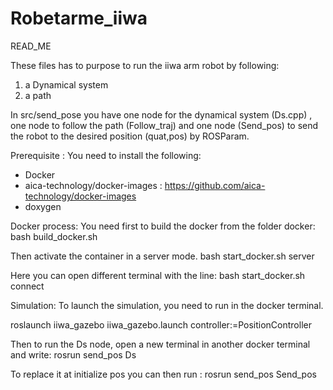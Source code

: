 # Robetarme_iiwa
READ_ME

These files has to purpose to run the iiwa arm robot by following:
1) a Dynamical system
2) a path 

In src/send_pose you have one node for the dynamical system (Ds.cpp) , one node to follow the path (Follow_traj) and one node (Send_pos) to send the robot to the desired position (quat,pos) by ROSParam. 


Prerequisite :
You need to install the following:

- Docker
- aica-technology/docker-images : https://github.com/aica-technology/docker-images
- doxygen

Docker process: 
You need first to build the docker from the folder docker:
bash build_docker.sh

Then activate the container in a server mode.
bash start_docker.sh server

Here you can open different terminal with the line:
bash start_docker.sh connect

Simulation:
To launch the simulation, you need to run in the docker terminal.

roslaunch iiwa_gazebo iiwa_gazebo.launch controller:=PositionController

Then to run the Ds node, open a new terminal in another docker terminal and write:
rosrun send_pos Ds

To replace it at initialize pos you can then run :
rosrun send_pos Send_pos
